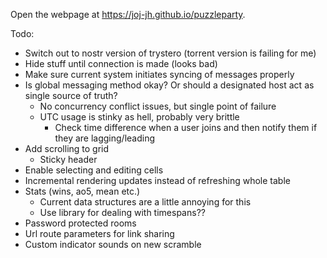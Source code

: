 Open the webpage at https://joj-jh.github.io/puzzleparty.

Todo:
- Switch out to nostr version of trystero (torrent version is failing for me)
- Hide stuff until connection is made (looks bad)
- Make sure current system initiates syncing of messages properly
- Is global messaging method okay? Or should a designated host act as single source of truth?
  - No concurrency conflict issues, but single point of failure
  - UTC usage is stinky as hell, probably very brittle
    - Check time difference when a user joins and then notify them if they are lagging/leading
- Add scrolling to grid
  - Sticky header
- Enable selecting and editing cells
- Incremental rendering updates instead of refreshing whole table
- Stats (wins, ao5, mean etc.)
  - Current data structures are a little annoying for this
  - Use library for dealing with timespans??
- Password protected rooms
- Url route parameters for link sharing
- Custom indicator sounds on new scramble
